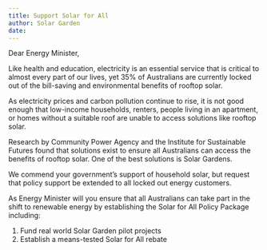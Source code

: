 ```yaml
---
title: Support Solar for All
author: Solar Garden
date: 
---
```

Dear Energy Minister, 

Like health and education, electricity is an essential service that is critical to almost every part of our lives, yet 35% of Australians are currently locked out of the bill-saving and environmental benefits of rooftop solar. 

As electricity prices and carbon pollution continue to rise, it is not good enough that low-income households, renters, people living in an apartment, or homes without a suitable roof are unable to access solutions like rooftop solar.

Research by Community Power Agency and the Institute for Sustainable Futures found that solutions exist to ensure all Australians can access the benefits of rooftop solar. One of the best solutions is Solar Gardens.

We commend your government’s support of household solar, but request that policy support be extended to all locked out energy customers.

As Energy Minister will you ensure that all Australians can take part in the shift to renewable energy by establishing the Solar for All Policy Package including:
1. Fund real world Solar Garden pilot projects 
2. Establish a means-tested Solar for All rebate

